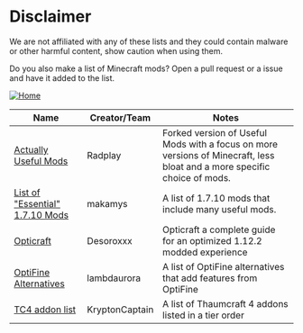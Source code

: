 # Disclaimer

We are not affiliated with any of these lists and they could contain malware or other harmful content, show caution when using them.

Do you also make a list of Minecraft mods? Open a pull request or a issue and have it added to the list.

[![Home](https://i.imgur.com/zGuelkW.png)](/README.md)

| Name | Creator/Team | Notes |
| --- | --- | --- |
| [Actually Useful Mods](https://github.com/Radplay/ActuallyUsefulMods) | Radplay | Forked version of Useful Mods with a focus on more versions of Minecraft, less bloat and a more specific choice of mods. |
| [List of "Essential" 1.7.10 Mods](https://gist.github.com/makamys/7cb74cd71d93a4332d2891db2624e17c) | makamys | A list of 1.7.10 mods that include many useful mods. |
| [Opticraft](https://red-studio-ragnarok.github.io/Opticraft/) | Desoroxxx | Opticraft a complete guide for an optimized 1.12.2 modded experience |
| [OptiFine Alternatives](https://lambdaurora.dev/optifine_alternatives/) | lambdaurora | A list of OptiFine alternatives that add features from OptiFine |
| [TC4 addon list](https://github.com/KryptonCaptain/Misc-Files/blob/master/TC4%20addon%20list.md) | KryptonCaptain | A list of Thaumcraft 4 addons listed in a tier order |
